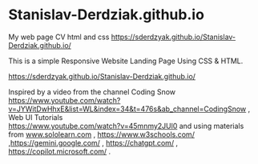# Stanislav-Derdziak.github.io
My web page CV html and css
https://sderdzyak.github.io/Stanislav-Derdziak.github.io/

This is a simple Responsive Website Landing Page Using CSS & HTML.

 https://sderdzyak.github.io/Stanislav-Derdziak.github.io/

Inspired by a video from the channel  Coding Snow
https://www.youtube.com/watch?v=JYWitDwHhxE&list=WL&index=34&t=476s&ab_channel=CodingSnow
, Web UI Tutorials  
https://www.youtube.com/watch?v=45mnmy2JUl0
and using materials from www.sololearn.com , https://www.w3schools.com/ ,https://gemini.google.com/ , https://chatgpt.com/ , https://copilot.microsoft.com/ .
